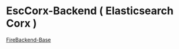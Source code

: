 # EscCorx-Backend ( Elasticsearch Corx )

[FireBackend-Base](https://github.com/APRxFE/FireBackend-Base.git)